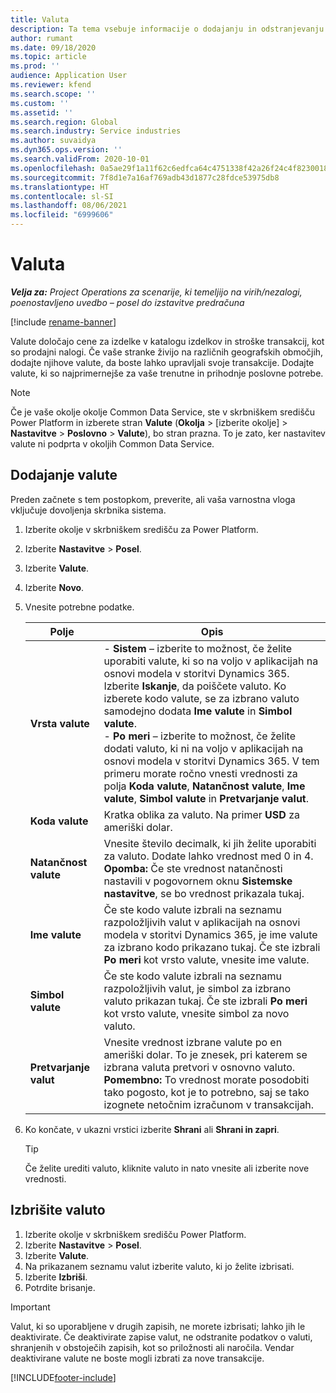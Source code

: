 ```yaml
---
title: Valuta
description: Ta tema vsebuje informacije o dodajanju in odstranjevanju vrst valut v storitvi Project Operations.
author: rumant
ms.date: 09/18/2020
ms.topic: article
ms.prod: ''
audience: Application User
ms.reviewer: kfend
ms.search.scope: ''
ms.custom: ''
ms.assetid: ''
ms.search.region: Global
ms.search.industry: Service industries
ms.author: suvaidya
ms.dyn365.ops.version: ''
ms.search.validFrom: 2020-10-01
ms.openlocfilehash: 0a5ae29f1a11f62c6edfca64c4751338f42a26f24c4f8230018b0b45a4ee2ddb
ms.sourcegitcommit: 7f8d1e7a16af769adb43d1877c28fdce53975db8
ms.translationtype: HT
ms.contentlocale: sl-SI
ms.lasthandoff: 08/06/2021
ms.locfileid: "6999606"
---
```

# <a name="currency"></a>Valuta

_**Velja za:** Project Operations za scenarije, ki temeljijo na virih/nezalogi, poenostavljeno uvedbo – posel do izstavitve predračuna_

[!include [rename-banner](~/includes/cc-data-platform-banner.md)]

Valute določajo cene za izdelke v katalogu izdelkov in stroške transakcij, kot so prodajni nalogi. Če vaše stranke živijo na različnih geografskih območjih, dodajte njihove valute, da boste lahko upravljali svoje transakcije. Dodajte valute, ki so najprimernejše za vaše trenutne in prihodnje poslovne potrebe.  

> [!NOTE]
> Če je vaše okolje okolje Common Data Service, ste v skrbniškem središču Power Platform in izberete stran **Valute** (**Okolja** > [izberite okolje] > **Nastavitve** > **Poslovno** > **Valute**), bo stran prazna. To je zato, ker nastavitev valute ni podprta v okoljih Common Data Service.

## <a name="add-a-currency"></a>Dodajanje valute  
Preden začnete s tem postopkom, preverite, ali vaša varnostna vloga vključuje dovoljenja skrbnika sistema. 

1. Izberite okolje v skrbniškem središču za Power Platform. 
2. Izberite **Nastavitve** > **Posel**.
3. Izberite **Valute**.  
4. Izberite **Novo**.  
5. Vnesite potrebne podatke.  


   |          Polje          |                                                                                                                                                                                                                                                                                                                                                                            Opis                                                                                                                                                                                                                                                                                                                                                                            |
   |-------------------------|-------------------------------------------------------------------------------------------------------------------------------------------------------------------------------------------------------------------------------------------------------------------------------------------------------------------------------------------------------------------------------------------------------------------------------------------------------------------------------------------------------------------------------------------------------------------------------------------------------------------------------------------------------------------------------------------------------------------------------------------------------------------|
   |    **Vrsta valute**    | - **Sistem** – izberite to možnost, če želite uporabiti valute, ki so na voljo v aplikacijah na osnovi modela v storitvi Dynamics 365. Izberite **Iskanje**, da poiščete valuto. Ko izberete kodo valute, se za izbrano valuto samodejno dodata **Ime valute** in **Simbol valute**.<br />- **Po meri** – izberite to možnost, če želite dodati valuto, ki ni na voljo v aplikacijah na osnovi modela v storitvi Dynamics 365. V tem primeru morate ročno vnesti vrednosti za polja **Koda valute**, **Natančnost valute**, **Ime valute**, **Simbol valute** in **Pretvarjanje valut**. |
   |    **Koda valute**    |                                                                                                                                                                                                                                                                                                                                            Kratka oblika za valuto. Na primer **USD** za ameriški dolar.                                                                                                                                                                                                                                                                                                                                            |
   | **Natančnost valute**  |                                                                                                                                                                                  Vnesite število decimalk, ki jih želite uporabiti za valuto.  Dodate lahko vrednost med 0 in 4. **Opomba:** Če ste vrednost natančnosti nastavili v pogovornem oknu **Sistemske nastavitve**, se bo vrednost prikazala tukaj.                                                                                                                                                                                  |
   |    **Ime valute**    |                                                                                                                                                                                                                                         Če ste kodo valute izbrali na seznamu razpoložljivih valut v aplikacijah na osnovi modela v storitvi Dynamics 365, je ime valute za izbrano kodo prikazano tukaj. Če ste izbrali **Po meri** kot vrsto valute, vnesite ime valute.                                                                                                                                                                                                                                          |
   |   **Simbol valute**   |                                                                                                                                                                                                                                                                      Če ste kodo valute izbrali na seznamu razpoložljivih valut, je simbol za izbrano valuto prikazan tukaj. Če ste izbrali **Po meri** kot vrsto valute, vnesite simbol za novo valuto.                                                                                                                                                                                                                                                                       |
   | **Pretvarjanje valut** |                                                                                                                                                                                                                                     Vnesite vrednost izbrane valute po en ameriški dolar. To je znesek, pri katerem se izbrana valuta pretvori v osnovno valuto. **Pomembno:** To vrednost morate posodobiti tako pogosto, kot je to potrebno, saj se tako izognete netočnim izračunom v transakcijah.                                                                                                                                                                                                                                      |


6. Ko končate, v ukazni vrstici izberite **Shrani** ali **Shrani in zapri**.  

   > [!TIP]
   >  Če želite urediti valuto, kliknite valuto in nato vnesite ali izberite nove vrednosti.  

## <a name="delete-a-currency"></a>Izbrišite valuto  

1. Izberite okolje v skrbniškem središču Power Platform. 
2. Izberite **Nastavitve** > **Posel**.
3. Izberite **Valute**.  
4. Na prikazanem seznamu valut izberite valuto, ki jo želite izbrisati.  
5. Izberite **Izbriši**.  
6. Potrdite brisanje.  

> [!IMPORTANT]
>  Valut, ki so uporabljene v drugih zapisih, ne morete izbrisati; lahko jih le deaktivirate. Če deaktivirate zapise valut, ne odstranite podatkov o valuti, shranjenih v obstoječih zapisih, kot so priložnosti ali naročila. Vendar deaktivirane valute ne boste mogli izbrati za nove transakcije.  


[!INCLUDE[footer-include](../includes/footer-banner.md)]